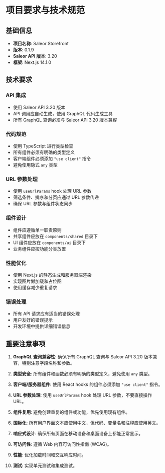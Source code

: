 # 项目要求与技术规范

## 基础信息

- **项目名称**: Saleor Storefront
- **版本**: 0.1.9
- **Saleor API 版本**: 3.20
- **框架**: Next.js 14.1.0

## 技术要求

### API 集成

- 使用 Saleor API 3.20 版本
- API 调用应自动生成，使用 GraphQL 代码生成工具
- 所有 GraphQL 查询必须与 Saleor API 3.20 版本兼容

### 代码规范

- 使用 TypeScript 进行类型检查
- 所有组件必须有明确的类型定义
- 客户端组件必须添加 `"use client"` 指令
- 避免使用隐式 `any` 类型

### URL 参数处理

- 使用 `useUrlParams` hook 处理 URL 参数
- 筛选条件、排序和分页应通过 URL 参数传递
- 确保 URL 参数与组件状态同步

### 组件设计

- 组件应遵循单一职责原则
- 共享组件应放在 `components/shared` 目录下
- UI 组件应放在 `components/ui` 目录下
- 业务组件应按功能分类放置

### 性能优化

- 使用 Next.js 的静态生成和服务器端渲染
- 实现图片懒加载和占位图
- 使用缓存减少重复请求

### 错误处理

- 所有 API 请求应有适当的错误处理
- 用户友好的错误提示
- 开发环境中提供详细错误信息

## 重要注意事项

1. **GraphQL 查询兼容性**: 确保所有 GraphQL 查询与 Saleor API 3.20 版本兼容，特别注意字段名称和参数。

2. **类型安全**: 所有组件和函数必须有明确的类型定义，避免使用 `any` 类型。

3. **客户端/服务器组件**: 使用 React hooks 的组件必须添加 `"use client"` 指令。

4. **URL 参数处理**: 使用 `useUrlParams` hook 处理 URL 参数，不要直接操作 URL。

5. **组件复用**: 避免创建重复的组件或功能，优先使用现有组件。

6. **国际化**: 所有用户界面文本应使用中文，但代码、变量名和注释应使用英文。

7. **响应式设计**: 确保所有页面在移动设备和桌面设备上都能正常显示。

8. **可访问性**: 遵循 Web 内容可访问性指南 (WCAG)。

9. **性能**: 优化加载时间和交互响应时间。

10. **测试**: 实现单元测试和集成测试。 